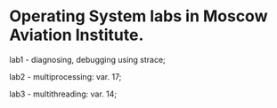# Operating System labs in Moscow Aviation Institute.

lab1 - diagnosing, debugging using strace;

lab2 - multiprocessing: var. 17;

lab3 - multithreading: var. 14;
